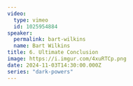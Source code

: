 ```yaml
---
video:
  type: vimeo
  id: 1025954884
speaker:
  permalink: bart-wilkins
  name: Bart Wilkins
title: 6. Ultimate Conclusion
image: https://i.imgur.com/4xuRTCp.png
date: 2024-11-03T14:30:00.000Z
series: "dark-powers"
---
```

